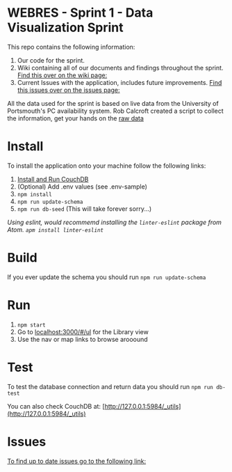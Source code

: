# WEBRES - Sprint 1 - Data Visualization Sprint

This repo contains the following information:

1. Our code for the sprint.
2. Wiki containing all of our documents and findings throughout the sprint. [ Find this over on the wiki page: ](https://github.com/zaccolley/webres/wiki/)
3. Current Issues with the application, includes future improvements. [Find this issues over on the issues page: ](https://github.com/zaccolley/webres/issues)

All the data used for the sprint is based on live data from the University of Portsmouth's PC availability system.
Rob Calcroft created a script to collect the information, get your hands on the [raw data](http://labs.calcroft.co/pc-data.json)

# Install

To install the application onto your machine follow the following links:

1. [Install and Run CouchDB](https://wiki.apache.org/couchdb/Installation)
2. (Optional) Add .env values (see .env-sample)
3. `npm install`
4. `npm run update-schema`
5. `npm run db-seed` (This will take forever sorry...)

_Using eslint, would recommemd installing the `linter-eslint` package from Atom. `apm install linter-eslint`_

# Build

If you ever update the schema you should run
`npm run update-schema`

# Run

1. `npm start`
2. Go to [localhost:3000/#/ul](localhost:3000/#/ul) for the Library view
3. Use the nav or map links to browse arooound

# Test

To test the database connection and return data you should run
`npm run db-test`

You can also check CouchDB at: [http://127.0.0.1:5984/_utils](http://127.0.0.1:5984/_utils)

# Issues

[To find up to date issues go to the following link: ](https://github.com/zaccolley/webres/issues)
